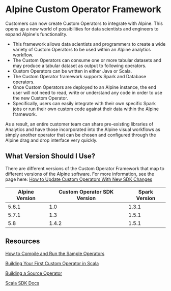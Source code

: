 # Alpine Custom Operator Framework

Customers can now create Custom Operators to integrate with Alpine. This opens up a new world of possibilities for data scientists and engineers to expand Alpine's functionality. 

- This framework allows data scientists and programmers to create a wide variety of Custom Operators to be used within an Alpine analytics workflow.
- The Custom Operators can consume one or more tabular datasets and may produce a tabular dataset as output to following operators. 
- Custom Operators can be written in either Java or Scala.
- The Custom Operator framework supports Spark and Database operators. 
- Once Custom Operators are deployed to an Alpine instance, the end user will not need to read, write or understand any code in order to use the new Custom Operator.
- Specifically, users can easily integrate with their own specific Spark jobs or run their own custom code against their data within the Alpine framework.  

As a result, an entire customer team can share pre-existing libraries of Analytics and have those incorporated into the Alpine visual workflows as simply another operator that can be chosen and configured through the Alpine drag and drop interface very quickly. 

## What Version Should I Use?

There are different versions of the Custom Operator Framework that map to different versions of the Alpine software. For more information, see the page here: [How to Update Custom Operators With New SDK Changes](https://alpine.atlassian.net/wiki/display/KB/How+to+Update+Custom+Operators+With+New+SDK+Changes)

Alpine Version | Custom Operator SDK Version | Spark Version
-------------- | --------------------------- | -------------
5.6.1          | 1.0                         | 1.3.1
5.7.1          | 1.3                         | 1.5.1
5.8            | 1.4.2                       | 1.5.1

## Resources

[How to Compile and Run the Sample Operators](https://alpine.atlassian.net/wiki/display/V5/How+To+Compile+and+Run+the+Sample+Operators)

[Building Your First Custom Operator in Scala](https://alpine.atlassian.net/wiki/display/V5/Building+Your+First+Custom+Operator+in+Scala)

[Building a Source Operator](https://alpine.atlassian.net/wiki/display/V5/Building+a+Source+Operator)

[Scala SDK Docs](http://alpinenow.github.io/PluginSDK/latest/api/#package)
